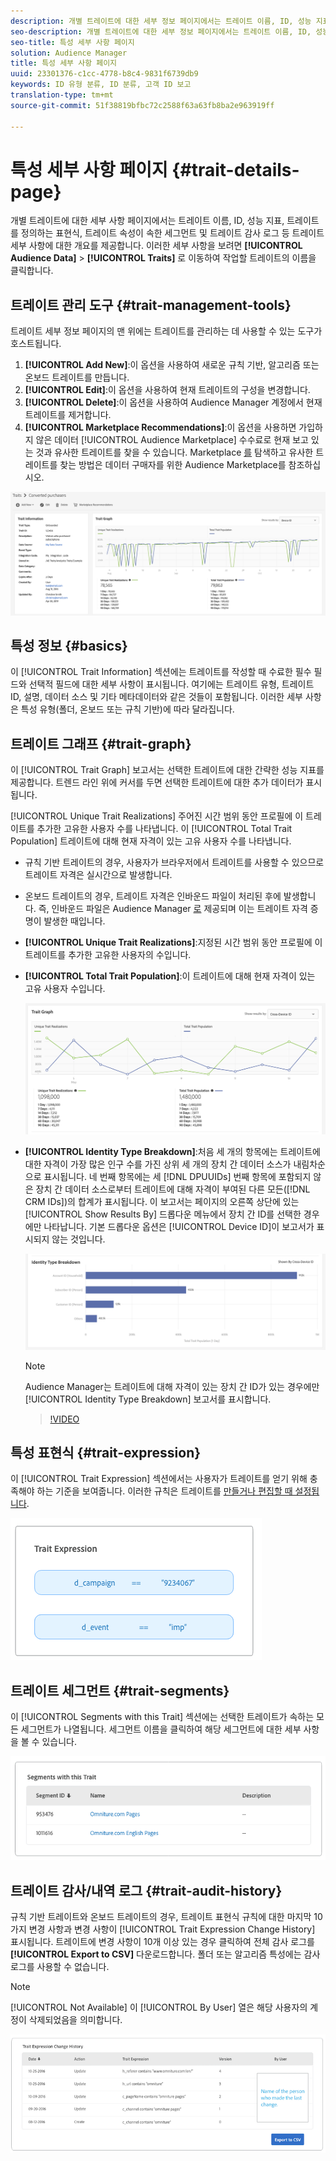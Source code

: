 ```yaml
---
description: 개별 트레이트에 대한 세부 정보 페이지에서는 트레이트 이름, ID, 성능 지표, 트레이트를 정의하는 표현식, 트레이트 트레이트가 속한 세그먼트 및 트레이트 감사 로그와 같은 정보를 대략적으로 제공합니다. 이러한 세부 사항을 보려면 대상 데이터 > 트레이트로 이동하여 작업할 트레이트의 이름을 클릭합니다.
seo-description: 개별 트레이트에 대한 세부 정보 페이지에서는 트레이트 이름, ID, 성능 지표, 트레이트를 정의하는 표현식, 트레이트 트레이트가 속한 세그먼트 및 트레이트 감사 로그와 같은 정보를 대략적으로 제공합니다. 이러한 세부 사항을 보려면 대상 데이터 > 트레이트로 이동하여 작업할 트레이트의 이름을 클릭합니다.
seo-title: 특성 세부 사항 페이지
solution: Audience Manager
title: 특성 세부 사항 페이지
uuid: 23301376-c1cc-4778-b8c4-9831f6739db9
keywords: ID 유형 분류, ID 분류, 고객 ID 보고
translation-type: tm+mt
source-git-commit: 51f38819bfbc72c2588f63a63fb8ba2e963919ff

---
```



# 특성 세부 사항 페이지 {#trait-details-page}

개별 트레이트에 대한 세부 사항 페이지에서는 트레이트 이름, ID, 성능 지표, 트레이트를 정의하는 표현식, 트레이트 속성이 속한 세그먼트 및 트레이트 감사 로그 등 트레이트 세부 사항에 대한 개요를 제공합니다. 이러한 세부 사항을 보려면 **[!UICONTROL Audience Data]** &gt; **[!UICONTROL Traits]** 로 이동하여 작업할 트레이트의 이름을 클릭합니다.

## 트레이트 관리 도구 {#trait-management-tools}

트레이트 세부 정보 페이지의 맨 위에는 트레이트를 관리하는 데 사용할 수 있는 도구가 호스트됩니다.

1. **[!UICONTROL Add New]**:이 옵션을 사용하여 새로운 규칙 기반, 알고리즘 또는 온보드 트레이트를 만듭니다.
2. **[!UICONTROL Edit]**:이 옵션을 사용하여 현재 트레이트의 구성을 변경합니다.
3. **[!UICONTROL Delete]**:이 옵션을 사용하여 Audience Manager 계정에서 현재 트레이트를 제거합니다.
4. **[!UICONTROL Marketplace Recommendations]**:이 옵션을 사용하면 가입하지 않은 데이터 [!UICONTROL Audience Marketplace] 수수료로 현재 보고 있는 것과 유사한 트레이트를 찾을 수 있습니다. Marketplace [를](../audience-marketplace/marketplace-data-buyers/marketplace-data-buyers.md) 탐색하고 유사한 트레이트를 찾는 방법은 데이터 구매자를 위한 Audience Marketplace를 참조하십시오.

![기본 특성 정보](assets/basic-trait-information.png)

## 특성 정보 {#basics}

이 [!UICONTROL Trait Information] 섹션에는 트레이트를 작성할 때 수료한 필수 필드와 선택적 필드에 대한 세부 사항이 표시됩니다. 여기에는 트레이트 유형, 트레이트 ID, 설명, 데이터 소스 및 기타 메타데이터와 같은 것들이 포함됩니다. 이러한 세부 사항은 특성 유형(폴더, 온보드 또는 규칙 기반)에 따라 달라집니다.

## 트레이트 그래프 {#trait-graph}

이 [!UICONTROL Trait Graph] 보고서는 선택한 트레이트에 대한 간략한 성능 지표를 제공합니다. 트렌드 라인 위에 커서를 두면 선택한 트레이트에 대한 추가 데이터가 표시됩니다.

[!UICONTROL Unique Trait Realizations] 주어진 시간 범위 동안 프로필에 이 트레이트를 추가한 고유한 사용자 수를 나타냅니다. 이 [!UICONTROL Total Trait Population] 트레이트에 대해 현재 자격이 있는 고유 사용자 수를 나타냅니다.

* 규칙 기반 트레이트의 경우, 사용자가 브라우저에서 트레이트를 사용할 수 있으므로 트레이트 자격은 실시간으로 발생합니다.
* 온보드 트레이트의 경우, 트레이트 자격은 인바운드 파일이 처리된 후에 발생합니다. 즉, 인바운드 파일은 Audience Manager [로](../../faq/faq-inbound-data-ingestion.md) 제공되며 이는 트레이트 자격 증명이 발생한 때입니다.
* **[!UICONTROL Unique Trait Realizations]**:지정된 시간 범위 동안 프로필에 이 트레이트를 추가한 고유한 사용자의 수입니다.
* **[!UICONTROL Total Trait Population]**:이 트레이트에 대해 현재 자격이 있는 고유 사용자 수입니다.

   ![트레이트 그래프](assets/trait-summary.png)

* **[!UICONTROL Identity Type Breakdown]**:처음 세 개의 항목에는 트레이트에 대한 자격이 가장 많은 인구 수를 가진 상위 세 개의 장치 간 데이터 소스가 내림차순으로 표시됩니다. 네 번째 항목에는 세 [!DNL DPUUIDs] 번째 항목에 포함되지 않은 장치 간 데이터 소스로부터 트레이트에 대해 자격이 부여된 다른 모든([!DNL CRM IDs])의 합계가 표시됩니다. 이 보고서는 페이지의 오른쪽 상단에 있는 [!UICONTROL Show Results By] 드롭다운 메뉴에서 장치 간 ID를 선택한 경우에만 나타납니다. 기본 드롭다운 옵션은 [!UICONTROL Device ID]이 보고서가 표시되지 않는 것입니다.

   ![트레이트 그래프](assets/trait-identity.png)
   > [!NOTE]
   > Audience Manager는 트레이트에 대해 자격이 있는 장치 간 ID가 있는 경우에만 [!UICONTROL Identity Type Breakdown] 보고서를 표시합니다.

   >[!VIDEO](https://video.tv.adobe.com/v/27977/?captions=kor)

## 특성 표현식 {#trait-expression}

이 [!UICONTROL Trait Expression] 섹션에서는 사용자가 트레이트를 얻기 위해 충족해야 하는 기준을 보여줍니다. 이러한 규칙은 트레이트를 [만들거나 편집할 때 설정됩니다](../../features/traits/about-trait-builder.md).

![](assets/traitExpression.png)

## 트레이트 세그먼트 {#trait-segments}

이 [!UICONTROL Segments with this Trait] 섹션에는 선택한 트레이트가 속하는 모든 세그먼트가 나열됩니다. 세그먼트 이름을 클릭하여 해당 세그먼트에 대한 세부 사항을 볼 수 있습니다.

![](assets/traitSegments.png)

## 트레이트 감사/내역 로그 {#trait-audit-history}

규칙 기반 트레이트와 온보드 트레이트의 경우, 트레이트 표현식 규칙에 대한 마지막 10가지 변경 사항과 변경 사항이 [!UICONTROL Trait Expression Change History] 표시됩니다. 트레이트에 변경 사항이 10개 이상 있는 경우 클릭하여 전체 감사 로그를 **[!UICONTROL Export to CSV]** 다운로드합니다. 폴더 또는 알고리즘 특성에는 감사 로그를 사용할 수 없습니다.

>[!NOTE]
>
>[!UICONTROL Not Available] 이 [!UICONTROL By User] 열은 해당 사용자의 계정이 삭제되었음을 의미합니다.

![](assets/traitHistory.png)
